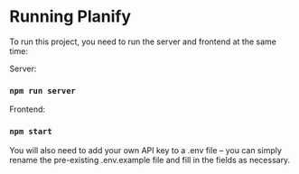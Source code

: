 # Running Planify

To run this project, you need to run the server and frontend at the same time:

Server: 
### `npm run server`

Frontend:
### `npm start`

You will also need to add your own API key to a .env file – you can simply rename the pre-existing .env.example file and fill in the fields as necessary.

